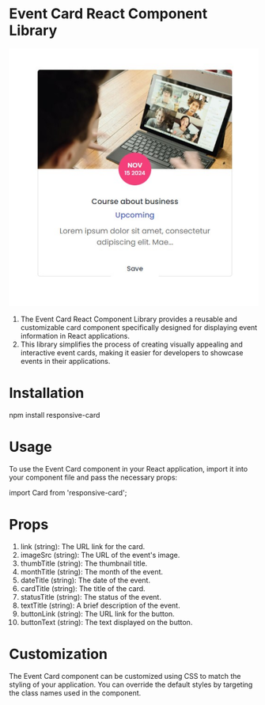 # Event Card React Component Library

![Alt text](https://github.com/Kastriot78/responsive-card-component/blob/main/Screenshot_3.jpg)

1. The Event Card React Component Library provides a reusable and customizable card component specifically designed for displaying event information in React applications. 
2. This library simplifies the process of creating visually appealing and interactive event cards, making it easier for developers to showcase events in their applications.

# Installation
npm install responsive-card  

# Usage
To use the Event Card component in your React application, import it into your component file and pass the necessary props:

import Card from 'responsive-card';
<div className="row">
  <Card
    link="#"
    imageSrc="imageURL"
    thumbTitle="Chickago City"
    monthTitle="Nov"
    dateTitle="15 2024"
    cardTitle="Course about business"
    statusTitle="Upcoming"
    textTitle="Lorem ipsum dolor sit amet, consectetur adipiscing elit. Mae..."
    buttonLink="#"
    buttonText="Save"
  />
</div>

# Props
1. link (string): The URL link for the card.
2. imageSrc (string): The URL of the event's image.
3. thumbTitle (string): The thumbnail title.
4. monthTitle (string): The month of the event.
5. dateTitle (string): The date of the event.
6. cardTitle (string): The title of the card.
7. statusTitle (string): The status of the event.
8. textTitle (string): A brief description of the event.
9. buttonLink (string): The URL link for the button.
10. buttonText (string): The text displayed on the button.

# Customization
The Event Card component can be customized using CSS to match the styling of your application. You can override the default styles by targeting the class names used in the component.
